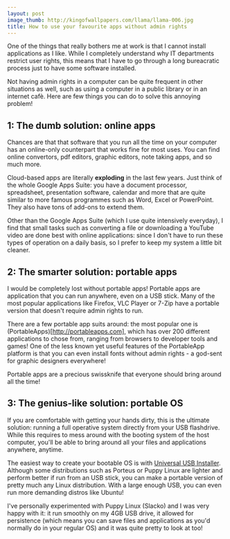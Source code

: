 ```yaml
---
layout: post
image_thumb: http://kingofwallpapers.com/llama/llama-006.jpg
title: How to use your favourite apps without admin rights
---
```


One of the things that really bothers me at work is that I cannot install applications as I like. While I completely understand why IT departments restrict user rights, this means that I have to go through a long bureacratic process just to have some software installed.

Not having admin rights in a computer can be quite frequent in other situations as well, such as using a computer in a public library or in an internet cafè. Here are few things you can do to solve this annoying problem!

## 1: The dumb solution: online apps
Chances are that that software that you run all the time on your computer has an online-only counterpart that works fine for most uses. You can find online convertors, pdf editors, graphic editors, note taking apps, and so much more.

Cloud-based apps are literally **exploding** in the last few years. Just think of the whole Google Apps Suite: you have a document processor, spreadsheet, presentation software, calendar and more that are quite similar to more famous programmes such as Word, Excel or PowerPoint. They also have tons of add-ons to extend them. 

Other than the Google Apps Suite (which I use quite intensively everyday), I find that small tasks such as converting a file or downloading a YouTube video are done best with online applications: since I don't have to run these types of operation on a daily basis, so I prefer to keep my system a little bit cleaner.

## 2: The smarter solution: portable apps
I would be completely lost without portable apps! Portable apps are application that you can run anywhere, even on a USB stick. Many of the most popular applications like Firefox, VLC Player or 7-Zip have a portable version that doesn't require admin rights  to run.

There are a few portable app suits around: the most popular one is (PortableApps)[http://portableapps.com], which has over 200 different applications to chose from, ranging from browsers to developer tools and games!
One of the less known yet useful features of the PortableApp platform is that you can even install fonts without admin rights - a god-sent for graphic designers everywhere!

Portable apps are a precious swissknife that everyone should bring around all the time!

## 3: The genius-like solution: portable OS
If you are comfortable with getting your hands dirty, this is the ultimate solution: running a full operative system directly from your USB flashdrive. While this requires to mess around with the booting system of the host computer, you'll be able to bring around all your files and applications anywhere, anytime.

The easiest way to create your bootable OS is with [Universal USB Installer](https://www.pendrivelinux.com/). Although some distributions such as Porteus or Puppy Linux are lighter and perform better if run from an USB stick, you can make a portable version of pretty much any Linux distribution. With a large enough USB, you can even run more demanding distros like Ubuntu!

I've personally experimented with Puppy Linux (Slacko) and I was very happy with it: it run smoothly on my 4GB USB drive, it allowed for persistence (which means you can save files and applications as you'd normally do in your regular OS) and it was quite pretty to look at too!


